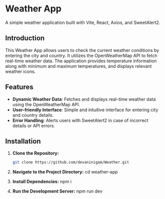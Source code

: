# Weather App

A simple weather application built with Vite, React, Axios, and SweetAlert2.

  ## Introduction

This Weather App allows users to check the current weather conditions by entering the city and country. It utilizes the OpenWeatherMap API to fetch real-time weather data. The application provides temperature information along with minimum and maximum temperatures, and displays relevant weather icons.

## Features

- **Dynamic Weather Data**: Fetches and displays real-time weather data using the OpenWeatherMap API.
- **User-friendly Interface**: Simple and intuitive interface for entering city and country details.
- **Error Handling**: Alerts users with SweetAlert2 in case of incorrect details or API errors.

## Installation

1. **Clone the Repository:**

   ```bash
   git clone https://github.com/devaninigam/Weather.git

2. **Navigate to the Project Directory:**
    cd weather-app

3. **Install Dependencies:**
   npm i

4.  **Run the Development Server:**
   npm run dev
